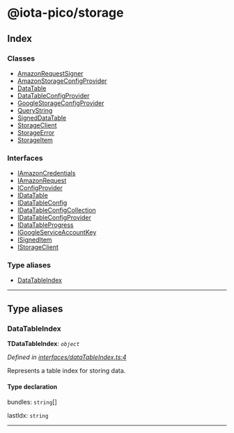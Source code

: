 
#  @iota-pico/storage

## Index

### Classes

* [AmazonRequestSigner](classes/amazonrequestsigner.md)
* [AmazonStorageConfigProvider](classes/amazonstorageconfigprovider.md)
* [DataTable](classes/datatable.md)
* [DataTableConfigProvider](classes/datatableconfigprovider.md)
* [GoogleStorageConfigProvider](classes/googlestorageconfigprovider.md)
* [QueryString](classes/querystring.md)
* [SignedDataTable](classes/signeddatatable.md)
* [StorageClient](classes/storageclient.md)
* [StorageError](classes/storageerror.md)
* [StorageItem](classes/storageitem.md)

### Interfaces

* [IAmazonCredentials](interfaces/iamazoncredentials.md)
* [IAmazonRequest](interfaces/iamazonrequest.md)
* [IConfigProvider](interfaces/iconfigprovider.md)
* [IDataTable](interfaces/idatatable.md)
* [IDataTableConfig](interfaces/idatatableconfig.md)
* [IDataTableConfigCollection](interfaces/idatatableconfigcollection.md)
* [IDataTableConfigProvider](interfaces/idatatableconfigprovider.md)
* [IDataTableProgress](interfaces/idatatableprogress.md)
* [IGoogleServiceAccountKey](interfaces/igoogleserviceaccountkey.md)
* [ISignedItem](interfaces/isigneditem.md)
* [IStorageClient](interfaces/istorageclient.md)

### Type aliases

* [DataTableIndex](#datatableindex)

---

## Type aliases

<a id="datatableindex"></a>

###  DataTableIndex

**ΤDataTableIndex**: *`object`*

*Defined in [interfaces/dataTableIndex.ts:4](https://github.com/iota-pico/storage/blob/9579284/src/interfaces/dataTableIndex.ts#L4)*

Represents a table index for storing data.

#### Type declaration

 bundles: `string`[]

 lastIdx: `string`

___

